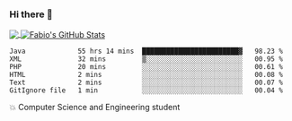 ### Hi there 👋
<a href="https://github.com/fabiovincenzi/fabiovincenzi">
  <img align="center" src="https://github-readme-stats.vercel.app/api/top-langs/?username=fabiovincenzi&title_color=ffffff&text_color=c9cacc&icon_color=2bbc8a&bg_color=1d1f21&langs_count=3" />
</a>
<a href="https://github.com/fabiovincenzi/fabiovincenzi">
  <img align="center" src="https://github-readme-stats.vercel.app/api?username=fabiovincenzi&show_icons=true&line_height=27&count_private=true&title_color=ffffff&text_color=c9cacc&icon_color=2bbc8a&bg_color=1d1f21" alt="Fabio's GitHub Stats" />
</a>
<!--START_SECTION:waka-->

```text
Java             55 hrs 14 mins  ████████████████████████▓   98.23 %
XML              32 mins         ▒░░░░░░░░░░░░░░░░░░░░░░░░   00.95 %
PHP              20 mins         ░░░░░░░░░░░░░░░░░░░░░░░░░   00.61 %
HTML             2 mins          ░░░░░░░░░░░░░░░░░░░░░░░░░   00.08 %
Text             2 mins          ░░░░░░░░░░░░░░░░░░░░░░░░░   00.07 %
GitIgnore file   1 min           ░░░░░░░░░░░░░░░░░░░░░░░░░   00.04 %
```

<!--END_SECTION:waka-->

:boom: Computer Science and Engineering student
